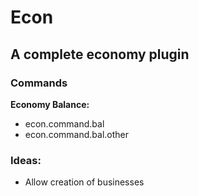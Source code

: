 # Econ
## A complete economy plugin

### Commands

**Economy Balance:**
* econ.command.bal
* econ.command.bal.other

### Ideas:

* Allow creation of businesses